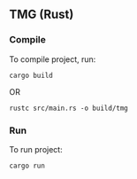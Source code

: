 ## TMG (Rust)

### Compile

To compile project, run:

```
cargo build
```

OR

```
rustc src/main.rs -o build/tmg
```

### Run

To run project:

```
cargo run
```